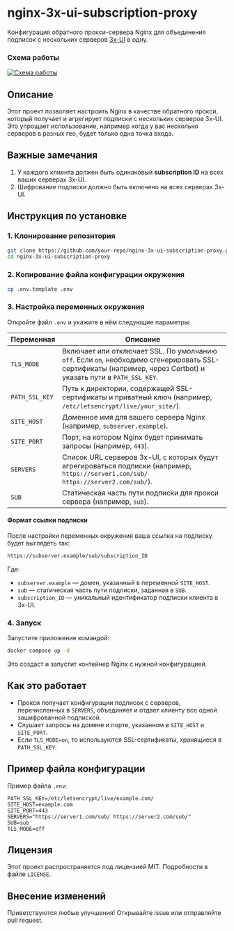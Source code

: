 # nginx-3x-ui-subscription-proxy

Конфигурация обратного прокси-сервера Nginx для объединения подписок с нескольких серверов [3x-UI](https://github.com/MHSanaei/3x-ui?tab=readme-ov-file) в одну.

### Схема работы

[![Схема работы](https://i.postimg.cc/pX59gV8h/temp-Image1-Z8b-SK.avif)](https://postimg.cc/8jDPvSZN)

## Описание

Этот проект позволяет настроить Nginx в качестве обратного прокси, который получает и агрегирует подписки с нескольких серверов 3x-UI. Это упрощает использование, например когда у вас несколько серверов в разных гео, будет только одна точка входа.

## Важные замечания

1. У каждого клиента должен быть одинаковый **subscription ID** на всех ваших серверах 3x-UI.
2. Шифрование подписки должно быть включено на всех серверах 3x-UI.

## Инструкция по установке

### 1. Клонирование репозитория

```bash
git clone https://github.com/your-repo/nginx-3x-ui-subscription-proxy.git
cd nginx-3x-ui-subscription-proxy
```

### 2. Копирование файла конфигурации окружения

```bash
cp .env.template .env
```

### 3. Настройка переменных окружения

Откройте файл `.env` и укажите в нём следующие параметры:

| Переменная     | Описание                                                                                                                                                       |
| -------------- | -------------------------------------------------------------------------------------------------------------------------------------------------------------- |
| `TLS_MODE`     | Включает или отключает SSL. По умолчанию `off`. Если `on`, необходимо сгенерировать SSL-сертификаты (например, через Certbot) и указать пути в `PATH_SSL_KEY`. |
| `PATH_SSL_KEY` | Путь к директории, содержащей SSL-сертификаты и приватный ключ (например, `/etc/letsencrypt/live/your_site/`).                                                 |
| `SITE_HOST`    | Доменное имя для вашего сервера Nginx (например, `subserver.example`).                                                                                         |
| `SITE_PORT`    | Порт, на котором Nginx будет принимать запросы (например, `443`).                                                                                              |
| `SERVERS`      | Список URL серверов 3x-UI, с которых будут агрегироваться подписки (например, `https://server1.com/sub/ https://server2.com/sub/`).                            |
| `SUB`          | Статическая часть пути подписки для прокси сервера (например, `sub`).                                                                                                             |

#### Формат ссылки подписки

После настройки переменных окружения ваша ссылка на подписку будет выглядеть так:

```sh
https://subserver.example/sub/subscription_ID
```

Где:

- `subserver.example` — домен, указанный в переменной `SITE_HOST`.
- `sub` — статическая часть пути подписки, заданная в `SUB`.
- `subscription_ID` — уникальный идентификатор подписки клиента в 3x-UI.

### 4. Запуск

Запустите приложение командой:

```bash
docker compose up -d
```

Это создаст и запустит контейнер Nginx с нужной конфигурацией.

## Как это работает

- Прокси получает конфигурации подписок с серверов, перечисленных в `SERVERS`, объединяет и отдает клиенту все одной зашифрованной подпиской.
- Слушает запросы на домене и порте, указанном в `SITE_HOST` и `SITE_PORT`.
- Если `TLS_MODE=on`, то используются SSL-сертификаты, хранящиеся в `PATH_SSL_KEY`.

## Пример файла конфигурации

Пример файла `.env`:

```dotenv
PATH_SSL_KEY=/etc/letsencrypt/live/example.com/
SITE_HOST=example.com
SITE_PORT=443
SERVERS="https://server1.com/sub/ https://server2.com/sub/"
SUB=sub
TLS_MODE=off
```

## Лицензия

Этот проект распространяется под лицензией MIT. Подробности в файле `LICENSE`.

## Внесение изменений

Приветствуются любые улучшения! Открывайте issue или отправляйте pull request.

